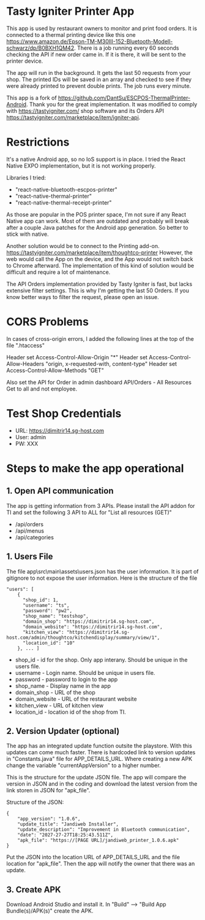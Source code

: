 # Tasty Igniter Printer App
This app is used by restaurant owners to monitor and print food orders.
It is connected to a thermal printing device like this one https://www.amazon.de/Epson-TM-M30III-152-Bluetooth-Modell-schwarz/dp/B0BXH1QM42.
There is a job running every 60 seconds checking the API if new order came in.
If it is there, it will be sent to the printer device.

The app will run in the background. It gets the last 50 requests from your shop.
The printed IDs will be saved in an array and checked to see if they were already printed to prevent double prints.
The job runs every minute.

This app is a fork of https://github.com/DantSu/ESCPOS-ThermalPrinter-Android. Thank you for the great implementation.
It was modified to comply with https://tastyigniter.com/ shop software and its Orders API https://tastyigniter.com/marketplace/item/igniter-api.

# Restrictions
It's a native Android app, so no IoS support is in place.
I tried the React Native EXPO implementation, but it is not working properly.

Libraries I tried:
- "react-native-bluetooth-escpos-printer"
- "react-native-thermal-printer"
- "react-native-thermal-receipt-printer"

As those are popular in the POS printer space, I'm not sure if any React Native app can work.
Most of them are outdated and probably will break after a couple Java patches for the Android
app generation. So better to stick with native.

Another solution would be to connect to the Printing add-on.
https://tastyigniter.com/marketplace/item/thoughtco-printer
However, the web would call the App on the device, and the App would not switch back to Chrome afterward.
The implementation of this kind of solution would be difficult and require a lot of maintenance.

The API Orders implementation provided by Tasty Igniter is fast, but lacks extensive filter settings.
This is why I'm getting the last 50 Orders. If you know better ways to filter the request, please open an issue.

# CORS Problems
In cases of cross-origin errors, I added the following lines at the top of the file ".htaccess"

Header set Access-Control-Allow-Origin "*"
Header set Access-Control-Allow-Headers "origin, x-requested-with, content-type"
Header set Access-Control-Allow-Methods "GET"

Also set the API for Order in admin dashboard API/Orders - All Resources Get to all and not employee.

# Test Shop Credentials
- URL: https://dimitrir14.sg-host.com
- User: admin
- PW: XXX

# Steps to make the app operational 
## 1. Open API communication
The app is getting information from 3 APIs. Please install the API addon for TI and set the following 3 API to ALL for "List all resources (GET)"
- /api/orders
- /api/menus
- /api/categories

## 1. Users File
The file app\src\main\assets\users.json has the user information. It is part of gitignore to not expose the user information.
Here is the structure of the file

```
"users": [
    {
      "shop_id": 1,
      "username": "ts",
      "password": "pw2",
      "shop_name": "testshop",
      "domain_shop": "https://dimitrir14.sg-host.com",
      "domain_website": "https://dimitrir14.sg-host.com",
      "kitchen_view": "https://dimitrir14.sg-host.com/admin/thoughtco/kitchendisplay/summary/view/1",
      "location_id": "10"
    }, ... ]
```

- shop_id - id for the shop. Only app interany. Should be unique in the users file.
- username - Login name. Should be unique in users file. 
- password - password to login to the app
- shop_name - Display name in the app
- domain_shop - URL of the shop
- domain_website - URL of the restaurant website
- kitchen_view - URL of kitchen view
- location_id - location id of the shop from TI.



## 2. Version Updater (optional)
The app has an integrated update function outsite the playstore. With this updates can come much faster.
There is hardcoded link to version updates in "Constants.java" file for APP_DETAILS_URL. Where creating a new APK change the variable "currentAppVersion" to a higher number.

This is the structure for the update JSON file. 
The app will compare the version in JSON and in the coding and download the latest version from the link storen in JSON for "apk_file".

Structure of the JSON:
```
{
    "app_version": "1.0.6",
    "update_title": "Jandiweb Installer",
    "update_description": "Improvement in Bluetooth communication",
    "date": "2027-27-27T18:25:43.511Z",
    "apk_file": "https://[PAGE URL]/jandiweb_printer_1.0.6.apk"
}
```

Put the JSON into the location URL of APP_DETAILS_URL and the file location for "apk_file". Then the app will notify the owner that there was an update.

## 3. Create APK
Download Android Studio and install it. In "Build" --> "Build App Bundle(s)/APK(s)" create the APK.